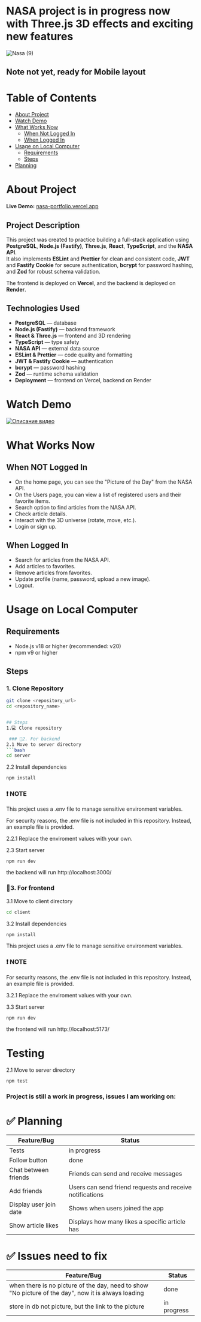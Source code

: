 # NASA project is in progress now with Three.js 3D effects and exciting new features
![Nasa (9)](https://github.com/user-attachments/assets/dfec5262-c366-4532-b14b-21cbe06eabcf)

## Note not yet, ready for Mobile layout
# Table of Contents

- [About Project](#about-project)
- [Watch Demo](#watch-demo)
- [What Works Now](#what-works-now)
  - [When Not Logged In](#when-not-logged-in)
  - [When Logged In](#when-logged-in)
- [Usage on Local Computer](#usage-on-local-computer)
  - [Requirements](#requirements)
  - [Steps](#steps)
- [Planning](#planning)

# About Project

**Live Demo:** [nasa-portfolio.vercel.app](https://nasa-portfolio.vercel.app/)

## Project Description

This project was created to practice building a full-stack application using **PostgreSQL**, **Node.js (Fastify)**, **Three.js**, **React**, **TypeScript**, and the **NASA API**.  
It also implements **ESLint** and **Prettier** for clean and consistent code, **JWT** and **Fastify Cookie** for secure authentication, **bcrypt** for password hashing, and **Zod** for robust schema validation.  

The frontend is deployed on **Vercel**, and the backend is deployed on **Render**.

## Technologies Used

- **PostgreSQL** — database
- **Node.js (Fastify)** — backend framework
- **React & Three.js** — frontend and 3D rendering
- **TypeScript** — type safety
- **NASA API** — external data source
- **ESLint & Prettier** — code quality and formatting
- **JWT & Fastify Cookie** — authentication
- **bcrypt** — password hashing
- **Zod** — runtime schema validation
- **Deployment** — frontend on Vercel, backend on Render



# Watch Demo
[![Описание видео](https://img.youtube.com/vi/ulFAAWBXqWI/hqdefault.jpg)](https://www.youtube.com/watch?v=ulFAAWBXqWI)



# What Works Now

## When NOT Logged In
- On the home page, you can see the "Picture of the Day" from the NASA API.
- On the Users page, you can view a list of registered users and their favorite items.
- Search option to find articles from the NASA API.
- Check article details.
- Interact with the 3D universe (rotate, move, etc.).
- Login or sign up.

## When Logged In
- Search for articles from the NASA API.
- Add articles to favorites.
- Remove articles from favorites.
- Update profile (name, password, upload a new image).
- Logout.

# Usage on Local Computer

## Requirements
- Node.js v18 or higher (recommended: v20)
- npm v9 or higher


## Steps

### 1. Clone Repository
```bash
git clone <repository_url>
cd <repository_name>


## Steps
1.💻 Clone repository

 ### 🚀2. For backend
2.1 Move to server directory
```bash
cd server
```
2.2 Install dependencies
```bash
npm install
```
### ❗ NOTE
This project uses a .env file to manage sensitive environment variables. 

For security reasons, the .env file is not included in this repository. Instead, an example file is provided.

2.2.1 Replace the enviroment values with your own.
    
2.3 Start server
```
npm run dev
```
the backend will run http://localhost:3000/

 ### 🚀3. For frontend
3.1 Move to client directory
```bash
cd client
```
3.2 Install dependencies
```bash
npm install
```
This project uses a .env file to manage sensitive environment variables. 
### ❗ NOTE
For security reasons, the .env file is not included in this repository. Instead, an example file is provided.

3.2.1 Replace the enviroment values with your own.
  
3.3 Start server
```
npm run dev
```
the frontend will run http://localhost:5173/

# Testing
2.1 Move to server directory
```bash
npm test
```

### Project is still a work in progress, issues I am working on:

# ✅ Planning

| Feature/Bug | Status |
|-------------|--------|
| Tests | in progress |
| Follow button | done |
| Chat between friends | Friends can send and receive messages |
| Add friends | Users can send friend requests and receive notifications |
| Display user join date | Shows when users joined the app |
| Show article likes | Displays how many likes a specific article has |


# ✅ Issues need to fix
| Feature/Bug | Status |
|-------------|--------|
| when there is no picture of the day, need to show "No picture of the day", now it is always loading | done |
| store in db not picture, but the link to the picture | in progress |


